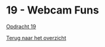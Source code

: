 # 19 - Webcam Funs

[Opdracht 19](https://zeijls.github.io/SRPWesBos/19/index-START.html) <br>

[Terug naar het overzicht](https://zeijls.github.io/SRPWesBos/)